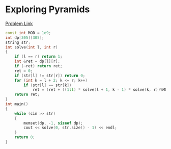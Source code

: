 # Exploring Pyramids

[Problem Link](https://vjudge.net/problem/UVA-1362)

```cpp
const int MOD = 1e9;
int dp[305][305];
string str;
int solve(int l, int r)
{
	if (l == r) return 1;
	int &ret = dp[l][r];
	if (~ret) return ret;
	ret = 0;
	if (str[l] != str[r]) return 0;
	for (int k = l + 2; k <= r; k++)
		if (str[l] == str[k])
			ret = (ret + ((1ll) * solve(l + 1, k - 1) * solve(k, r))%MOD) % MOD;
	return ret;
}
int main()
{
    while (cin >> str)
    {
		memset(dp, -1, sizeof dp);
		cout << solve(0, str.size() - 1) << endl;
	}
    return 0;
}
```
